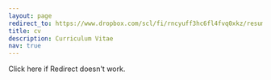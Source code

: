 ```yaml
---
layout: page
redirect_to: https://www.dropbox.com/scl/fi/rncyuff3hc6fl4fvq0xkz/resume_.pdf?rlkey=yl4ohdmtgmaqgny8bmmf1huyu&st=c2b56uc4&dl=0
title: cv
description: Curriculum Vitae
nav: true
---
```


Click <a herf="https://www.dropbox.com/scl/fi/rncyuff3hc6fl4fvq0xkz/resume_.pdf?rlkey=yl4ohdmtgmaqgny8bmmf1huyu&st=c2b56uc4&dl=0" target="_blank">here</a> if Redirect doesn't work.
